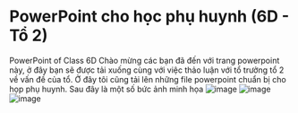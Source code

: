 # PowerPoint cho học phụ huynh (6D - Tổ 2)
PowerPoint of Class 6D
Chào mừng các bạn đã đến với trang powerpoint này, ở đây bạn sẽ được tải xuống cùng với việc thảo luận với tổ trưởng tổ 2 về vấn đề của tổ. Ở đây tôi cũng tải lên những file powerpoint chuẩn bị cho họp phụ huynh. Sau đây là một số bức ảnh minh họa
![image](https://user-images.githubusercontent.com/92783299/211201934-7454bb0d-5f44-49e3-accd-ec71cdf1ff25.png)
![image](https://user-images.githubusercontent.com/92783299/211201990-b7111364-214a-49af-8ada-756c40f71a4f.png)
![image](https://user-images.githubusercontent.com/92783299/211201999-065bf90a-b611-498f-b5d8-7bf63275056b.png)
